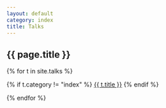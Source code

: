 ```yaml
---
layout: default
category: index
title: Talks
---
```


## {{ page.title }}

{% for t in site.talks %}

{% if t.category != "index" %}
[{{ t.title }}]({{t.url}})
{% endif %}

{% endfor %}
